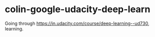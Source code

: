 # colin-google-udacity-deep-learn
Going through https://in.udacity.com/course/deep-learning--ud730, learning. 
